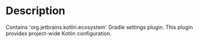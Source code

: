 # Description

Contains 'org.jetbrains.kotlin.ecosystem' Gradle settings plugin. This plugin provides project-wide 
Kotlin configuration.
